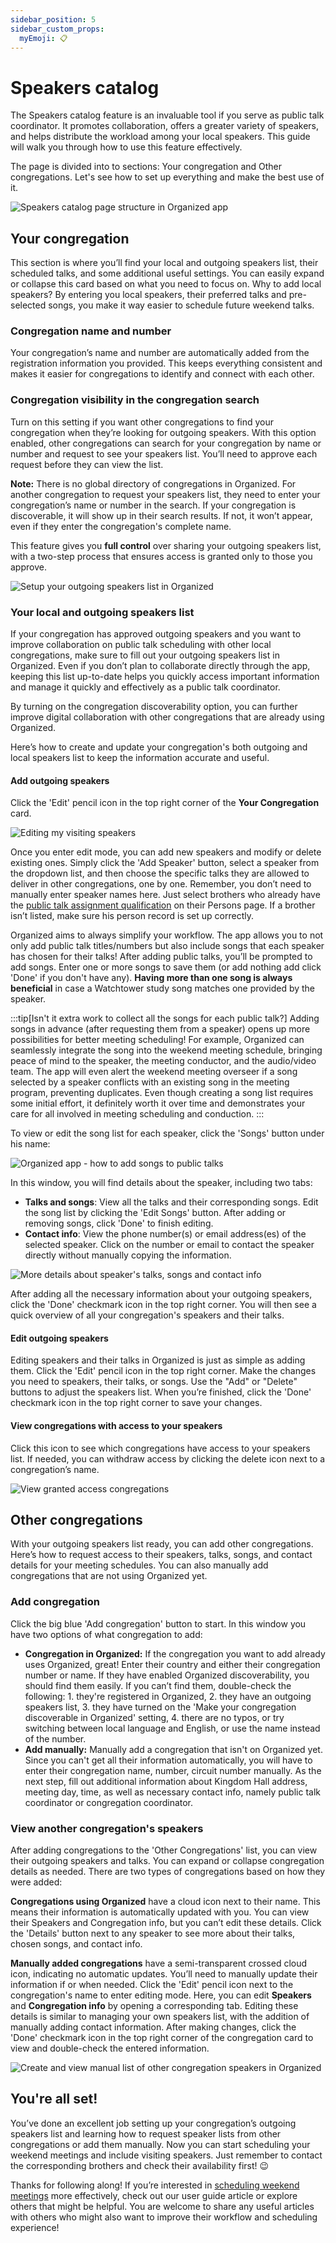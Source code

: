 ```yaml
---
sidebar_position: 5
sidebar_custom_props:
  myEmoji: 📋
---
```


# Speakers catalog

The Speakers catalog feature is an invaluable tool if you serve as public talk coordinator. It promotes collaboration, offers a greater variety of speakers, and helps distribute the workload among your local speakers. This guide will walk you through how to use this feature effectively.

The page is divided into to sections: Your congregation and Other congregations. Let's see how to set up everything and make the best use of it.

![Speakers catalog page structure in Organized app](./img/visiting-stock.png)

## Your congregation

This section is where you’ll find your local and outgoing speakers list, their scheduled talks, and some additional useful settings. You can easily expand or collapse this card based on what you need to focus on. Why to add local speakers? By entering you local speakers, their preferred talks and pre-selected songs, you make it way easier to schedule future weekend talks.

### Congregation name and number

Your congregation’s name and number are automatically added from the registration information you provided. This keeps everything consistent and makes it easier for congregations to identify and connect with each other.

### Congregation visibility in the congregation search

Turn on this setting if you want other congregations to find your congregation when they’re looking for outgoing speakers. With this option enabled, other congregations can search for your congregation by name or number and request to see your speakers list. You’ll need to approve each request before they can view the list.

**Note:** There is no global directory of congregations in Organized. For another congregation to request your speakers list, they need to enter your congregation’s name or number in the search. If your congregation is discoverable, it will show up in their search results. If not, it won’t appear, even if they enter the congregation's complete name.

This feature gives you **full control** over sharing your outgoing speakers list, with a two-step process that ensures access is granted only to those you approve.

![Setup your outgoing speakers list in Organized](./img/my-congregation-setup.png)

### Your local and outgoing speakers list

If your congregation has approved outgoing speakers and you want to improve collaboration on public talk scheduling with other local congregations, make sure to fill out your outgoing speakers list in Organized. Even if you don’t plan to collaborate directly through the app, keeping this list up-to-date helps you quickly access important information and manage it quickly and effectively as a public talk coordinator.

By turning on the congregation discoverability option, you can further improve digital collaboration with other congregations that are already using Organized.

Here’s how to create and update your congregation's both outgoing and local speakers list to keep the information accurate and useful.

#### Add outgoing speakers

Click the 'Edit' pencil icon in the top right corner of the **Your Congregation** card.

![Editing my visiting speakers](./img/edit-button.png)

Once you enter edit mode, you can add new speakers and modify or delete existing ones. Simply click the 'Add Speaker' button, select a speaker from the dropdown list, and then choose the specific talks they are allowed to deliver in other congregations, one by one. Remember, you don’t need to manually enter speaker names here. Just select brothers who already have the [public talk assignment qualification](add-person#assignments) on their Persons page. If a brother isn’t listed, make sure his person record is set up correctly.

Organized aims to always simplify your workflow. The app allows you to not only add public talk titles/numbers but also include songs that each speaker has chosen for their talks! After adding public talks, you’ll be prompted to add songs. Enter one or more songs to save them (or add nothing add click 'Done' if you don't have any). **Having more than one song is always beneficial** in case a Watchtower study song matches one provided by the speaker.

:::tip[Isn't it extra work to collect all the songs for each public talk?]
Adding songs in advance (after requesting them from a speaker) opens up more possibilities for better meeting scheduling! For example, Organized can seamlessly integrate the song into the weekend meeting schedule, bringing peace of mind to the speaker, the meeting conductor, and the audio/video team. The app will even alert the weekend meeting overseer if a song selected by a speaker conflicts with an existing song in the meeting program, preventing duplicates. Even though creating a song list requires some initial effort, it definitely worth it over time and demonstrates your care for all involved in meeting scheduling and conduction.
:::

To view or edit the song list for each speaker, click the 'Songs' button under his name:

![Organized app - how to add songs to public talks](./img/songs-button.png)

In this window, you will find details about the speaker, including two tabs:

- **Talks and songs**: View all the talks and their corresponding songs. Edit the song list by clicking the 'Edit Songs' button. After adding or removing songs, click 'Done' to finish editing.
- **Contact info**: View the phone number(s) or email address(es) of the selected speaker. Click on the number or email to contact the speaker directly without manually copying the information.

![More details about speaker's talks, songs and contact info](./img/song-details.png)

After adding all the necessary information about your outgoing speakers, click the 'Done' checkmark icon in the top right corner. You will then see a quick overview of all your congregation's speakers and their talks.

#### Edit outgoing speakers

Editing speakers and their talks in Organized is just as simple as adding them. Click the 'Edit' pencil icon in the top right corner. Make the changes you need to speakers, their talks, or songs. Use the "Add" or "Delete" buttons to adjust the speakers list. When you’re finished, click the 'Done' checkmark icon in the top right corner to save your changes.

#### View congregations with access to your speakers

Click this icon to see which congregations have access to your speakers list. If needed, you can withdraw access by clicking the delete icon next to a congregation’s name.

![View granted access congregations](./img/access-granted-button.png)

## Other congregations

With your outgoing speakers list ready, you can add other congregations. Here’s how to request access to their speakers, talks, songs, and contact details for your meeting schedules. You can also manually add congregations that are not using Organized yet.

### Add congregation

Click the big blue 'Add congregation' button to start. In this window you have two options of what congregation to add:

- **Congregation in Organized:** If the congregation you want to add already uses Organized, great! Enter their country and either their congregation number or name. If they have enabled Organized discoverability, you should find them easily. If you can’t find them, double-check the following: 1. they're registered in Organized, 2. they have an outgoing speakers list, 3. they have turned on the 'Make your congregation discoverable in Organized' setting, 4. there are no typos, or try switching between local language and English, or use the name instead of the number.
- **Add manually:** Manually add a congregation that isn't on Organized yet. Since you can't get all their information automatically, you will have to enter their congregation name, number, circuit number manually. As the next step, fill out additional information about Kingdom Hall address, meeting day, time, as well as necessary contact info, namely public talk coordinator or congregation coordinator.

### View another congregation's speakers

After adding congregations to the 'Other Congregations' list, you can view their outgoing speakers and talks. You can expand or collapse congregation details as needed. There are two types of congregations based on how they were added:

**Congregations using Organized** have a cloud icon next to their name. This means their information is automatically updated with you. You can view their Speakers and Congregation info, but you can’t edit these details. Click the 'Details' button next to any speaker to see more about their talks, chosen songs, and contact info.

**Manually added congregations** have a semi-transparent crossed cloud icon, indicating no automatic updates. You’ll need to manually update their information if or when needed. Click the 'Edit' pencil icon next to the congregation's name to enter editing mode. Here, you can edit **Speakers** and **Congregation info** by opening a corresponding tab. Editing these details is similar to managing your own speakers list, with the addition of manually adding contact information. After making changes, click the 'Done' checkmark icon in the top right corner of the congregation card to view and double-check the entered information.

![Create and view manual list of other congregation speakers in Organized](./img/manual-editing.png)

## You're all set!

You’ve done an excellent job setting up your congregation’s outgoing speakers list and learning how to request speaker lists from other congregations or add them manually. Now you can start scheduling your weekend meetings and include visiting speakers. Just remember to contact the corresponding brothers and check their availability first! 😉

Thanks for following along! If you’re interested in [scheduling weekend meetings](../meetings/weekend-meeting) more effectively, check out our user guide article or explore others that might be helpful. You are welcome to share any useful articles with others who might also want to improve their workflow and scheduling experience!
